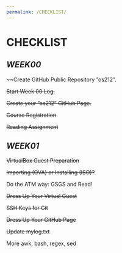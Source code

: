 ```yaml
---
permalink: /CHECKLIST/
---
```


# CHECKLIST

## **_WEEK00_**

~~Create GitHub Public Repository ”os212”.

~~Start Week 00 Log.~~

~~Create your ”os212” GitHub Page.~~

~~Course Registration~~

~~Reading Assignment~~

## **_WEEK01_**

~~VirtualBox Guest Preparation~~

~~Importing (OVA) or Installing (ISO)?~~

Do the ATM way: GSGS and Read!

~~Dress Up Your Virtual Guest~~

~~SSH Keys for Git~~

~~Dress Up Your GitHub Page~~

~~Update mylog.txt~~

More awk, bash, regex, sed
